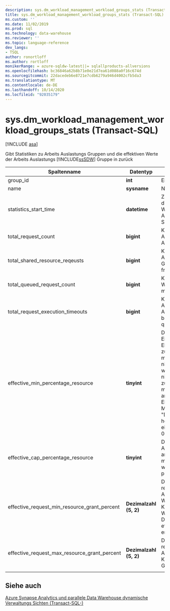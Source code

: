 ```yaml
---
description: sys.dm_workload_management_workload_groups_stats (Transact-SQL)
title: sys.dm_workload_management_workload_groups_stats (Transact-SQL) | Microsoft-Dokumentation
ms.custom: ''
ms.date: 11/02/2019
ms.prod: sql
ms.technology: data-warehouse
ms.reviewer: ''
ms.topic: language-reference
dev_langs:
- TSQL
author: ronortloff
ms.author: rortloff
monikerRange: = azure-sqldw-latest||= sqlallproducts-allversions
ms.openlocfilehash: bc36846a62b8b71e0e21d7ea61d088a0f16c674d
ms.sourcegitcommit: 22dacedeb6e8721e7cdb6279a946d4002cfb5da3
ms.translationtype: MT
ms.contentlocale: de-DE
ms.lasthandoff: 10/14/2020
ms.locfileid: "92035179"
---
```

# <a name="sysdm_workload_management_workload_groups_stats-transact-sql"></a>sys.dm_workload_management_workload_groups_stats (Transact-SQL)
[!INCLUDE [asa](../../includes/applies-to-version/asa.md)]

Gibt Statistiken zu Arbeits Auslastungs Gruppen und die effektiven Werte der Arbeits Auslastungs [!INCLUDE[ssSDW](../../includes/sssdw-md.md)] Gruppe in zurück  
  
|Spaltenname|Datentyp|BESCHREIBUNG|Range|  
|-----------------|---------------|-----------------|-----------|  
|group_id|**int**|Eindeutige ID der Arbeitsauslastungsgruppe||
|name|**sysname**|Name der Arbeitsauslastungsgruppe.||
|statistics_start_time|**datetime**|Zeitpunkt, zu dem die Statistik Sammlung für die Arbeits Auslastungs Gruppe begann  Der Wert ist entweder beim Erstellen der Arbeits Auslastungs Gruppe oder beim Anhalten oder Skalieren der Instanz.||
|total_request_count|**bigint**|Kumulierte Anzahl vervollständigter Anforderungen in der Arbeitsauslastungsgruppe.||
|total_shared_resource_reqeusts|**bigint**|Kumulierte Anzahl der abgeschlossenen Anforderungen in der Arbeits Auslastungs Gruppe, die Ressourcen aus dem freigegebenen Pool verwendet haben.||
|total_queued_request_count|**bigint**|Kumulierte Anzahl von Anforderungen in der Warteschlange, nachdem das max_concurrency Limit erreicht wurde.||
|total_request_execution_timeouts|**bigint**|Kumulierte Anzahl von Anforderungen in der Arbeits Auslastungs Gruppe, für die vor Abschluss ein Timeout aufgetreten ist, basierend auf der query_execution_timeout_sec Einstellung||
|effective_min_percentage_resource|**tinyint**|Die effektive min_percentage_resource Einstellung, die die Einstellungen für die Dienst Ebene und die Arbeits Auslastungs Gruppe zulässt. Der effektive min_percentage_resource kann auf niedrigeren Dienst Ebenen höher angepasst werden.  Beispielsweise ist auf DW100c der niedrigste min_percentage_resource zulässiger Wert 25%.  Der min_percentage_resource wird auf 0% angepasst, wenn der Wert nicht auf Dienst Ebene erteilt werden kann.  Min_percentage_resource z. b. auf "DW6000c" auf 10% festgelegt, hätte beim horizontalen Herunterskalieren auf DW100c einen effective_min_percentage_resource von 0%.||
|effective_cap_percentage_resource|**tinyint**|Der effektive cap_percentage_resource für die Arbeits Auslastungs Gruppe.  Wenn eine andere Arbeits Auslastungs Gruppe mit min_percentage_resource > 0 vorhanden ist, wird die effective_cap_percentage_resource proportional gesenkt.||
|effective_request_min_resource_grant_percent|**Dezimalzahl (5, 2)**|Der effektive Lauf Zeitwert für request_min_resource_grant_percent der Arbeits Auslastungs Gruppe. Der effektive Wert in Bezug auf die Dienst Ebene und die Konfiguration der Arbeits Auslastungs Gruppe.  Wenn min_percentage_resource aufgrund der Dienst Ebene angepasst wird, werden effective_request_min_resource_grant_percent entsprechend angepasst.||
|effective_request_max_resource_grant_percent|**Dezimalzahl (5, 2)**|Der effektive Lauf Zeitwert für request_max_resource_grant_percent der Arbeits Auslastungs Gruppe, der die Konfiguration aller Arbeits Auslastungs Gruppen berücksichtigt.||
|||||

## <a name="see-also"></a>Siehe auch

 [Azure Synapse Analytics und parallele Data Warehouse dynamische Verwaltungs Sichten &#40;Transact-SQL-&#41;](../../relational-databases/system-dynamic-management-views/sql-and-parallel-data-warehouse-dynamic-management-views.md)  
